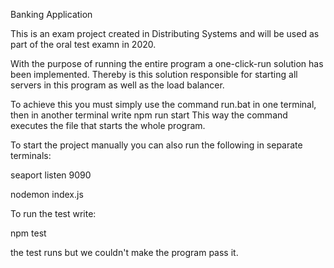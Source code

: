 Banking Application

This is an exam project created in Distributing Systems and will be used as part of the oral test examn in 2020.

With the purpose of running the entire program a one-click-run solution has been implemented. 
Thereby is this solution responsible for starting all servers in this program as well as the load balancer. 

To achieve this you must simply use the command run.bat in one terminal, then in another terminal write npm run start
This way the command executes the file that starts the whole program.


To start the project manually you can also run the following in separate terminals:

seaport listen 9090

nodemon index.js 

To run the test write:

npm test

the test runs but we couldn't make the program pass it.
